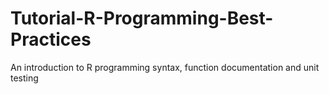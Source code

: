 # Tutorial-R-Programming-Best-Practices
An introduction to R programming syntax, function documentation and unit testing 
